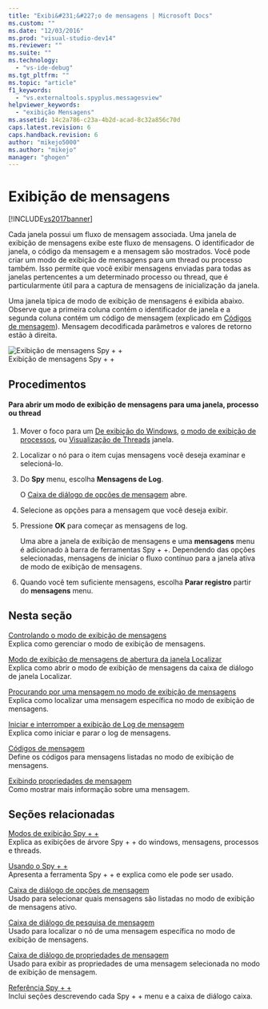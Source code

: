 ```yaml
---
title: "Exibi&#231;&#227;o de mensagens | Microsoft Docs"
ms.custom: ""
ms.date: "12/03/2016"
ms.prod: "visual-studio-dev14"
ms.reviewer: ""
ms.suite: ""
ms.technology: 
  - "vs-ide-debug"
ms.tgt_pltfrm: ""
ms.topic: "article"
f1_keywords: 
  - "vs.externaltools.spyplus.messagesview"
helpviewer_keywords: 
  - "exibição Mensagens"
ms.assetid: 14c2a786-c23a-4b2d-acad-8c32a856c70d
caps.latest.revision: 6
caps.handback.revision: 6
author: "mikejo5000"
ms.author: "mikejo"
manager: "ghogen"
---
```

# Exibi&#231;&#227;o de mensagens
[!INCLUDE[vs2017banner](../code-quality/includes/vs2017banner.md)]

Cada janela possui um fluxo de mensagem associada.  Uma janela de exibição de mensagens exibe este fluxo de mensagens.  O identificador de janela, o código da mensagem e a mensagem são mostrados.  Você pode criar um modo de exibição de mensagens para um thread ou processo também.  Isso permite que você exibir mensagens enviadas para todas as janelas pertencentes a um determinado processo ou thread, que é particularmente útil para a captura de mensagens de inicialização da janela.  
  
 Uma janela típica de modo de exibição de mensagens é exibida abaixo.  Observe que a primeira coluna contém o identificador de janela e a segunda coluna contém um código de mensagem \(explicado em  [Códigos de mensagem](../debugger/message-codes.md)\).  Mensagem decodificada parâmetros e valores de retorno estão à direita.  
  
 ![Exibição de mensagens Spy &#43; &#43;](~/docs/debugger/media/spy--_messagesview.png "Spy\+\+\_MessagesView")  
Exibição de mensagens Spy \+ \+  
  
## Procedimentos  
  
#### Para abrir um modo de exibição de mensagens para uma janela, processo ou thread  
  
1.  Mover o foco para um  [De exibição do Windows](../debugger/windows-view.md),  [o modo de exibição de processos](../debugger/processes-view.md), ou  [Visualização de Threads](../debugger/threads-view.md) janela.  
  
2.  Localizar o nó para o item cujas mensagens você deseja examinar e selecioná\-lo.  
  
3.  Do  **Spy** menu, escolha  **Mensagens de Log**.  
  
     O  [Caixa de diálogo de opções de mensagem](../debugger/message-options-dialog-box.md) abre.  
  
4.  Selecione as opções para a mensagem que você deseja exibir.  
  
5.  Pressione  **OK** para começar as mensagens de log.  
  
     Uma abre a janela de exibição de mensagens e uma  **mensagens** menu é adicionado à barra de ferramentas Spy \+ \+.  Dependendo das opções selecionadas, mensagens de iniciar o fluxo contínuo para a janela ativa de modo de exibição de mensagens.  
  
6.  Quando você tem suficiente mensagens, escolha  **Parar registro** partir do  **mensagens** menu.  
  
## Nesta seção  
 [Controlando o modo de exibição de mensagens](../debugger/how-to-control-messages-view.md)  
 Explica como gerenciar o modo de exibição de mensagens.  
  
 [Modo de exibição de mensagens de abertura da janela Localizar](_asug_choosing_message_options)  
 Explica como abrir o modo de exibição de mensagens da caixa de diálogo de janela Localizar.  
  
 [Procurando por uma mensagem no modo de exibição de mensagens](../Topic/How%20to:%20Search%20for%20a%20Message%20in%20Messages%20View.md)  
 Explica como localizar uma mensagem específica no modo de exibição de mensagens.  
  
 [Iniciar e interromper a exibição de Log de mensagem](../debugger/how-to-start-and-stop-the-message-log-display.md)  
 Explica como iniciar e parar o log de mensagens.  
  
 [Códigos de mensagem](../debugger/message-codes.md)  
 Define os códigos para mensagens listadas no modo de exibição de mensagens.  
  
 [Exibindo propriedades de mensagem](../debugger/how-to-display-message-properties.md)  
 Como mostrar mais informação sobre uma mensagem.  
  
## Seções relacionadas  
 [Modos de exibição Spy \+ \+](../debugger/spy-increment-views.md)  
 Explica as exibições de árvore Spy \+ \+ do windows, mensagens, processos e threads.  
  
 [Usando o Spy \+ \+](../debugger/using-spy-increment.md)  
 Apresenta a ferramenta Spy \+ \+ e explica como ele pode ser usado.  
  
 [Caixa de diálogo de opções de mensagem](../debugger/message-options-dialog-box.md)  
 Usado para selecionar quais mensagens são listadas no modo de exibição de mensagens ativo.  
  
 [Caixa de diálogo de pesquisa de mensagem](../debugger/message-search-dialog-box.md)  
 Usado para localizar o nó de uma mensagem específica no modo de exibição de mensagens.  
  
 [Caixa de diálogo de propriedades de mensagem](../debugger/message-properties-dialog-box.md)  
 Usado para exibir as propriedades de uma mensagem selecionada no modo de exibição de mensagem.  
  
 [Referência Spy \+ \+](../debugger/spy-increment-reference.md)  
 Inclui seções descrevendo cada Spy \+ \+ menu e a caixa de diálogo caixa.